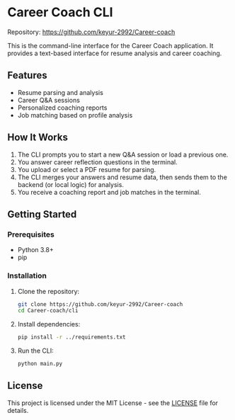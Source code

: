 # Career Coach CLI

Repository: https://github.com/keyur-2992/Career-coach

This is the command-line interface for the Career Coach application. It provides a text-based interface for resume analysis and career coaching.

## Features

- Resume parsing and analysis
- Career Q&A sessions
- Personalized coaching reports
- Job matching based on profile analysis

## How It Works
1. The CLI prompts you to start a new Q&A session or load a previous one.
2. You answer career reflection questions in the terminal.
3. You upload or select a PDF resume for parsing.
4. The CLI merges your answers and resume data, then sends them to the backend (or local logic) for analysis.
5. You receive a coaching report and job matches in the terminal.

## Getting Started

### Prerequisites

- Python 3.8+
- pip

### Installation

1. Clone the repository:
   ```sh
   git clone https://github.com/keyur-2992/Career-coach
   cd Career-coach/cli
   ```

2. Install dependencies:
   ```sh
   pip install -r ../requirements.txt
   ```

3. Run the CLI:
   ```sh
   python main.py
   ```

## License

This project is licensed under the MIT License - see the [LICENSE](../LICENSE) file for details.

```